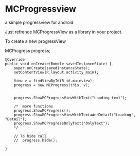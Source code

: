 MCProgressview
==============

a simple progressview for android 


Just refrence MCProgressView as a library in your project. 


To create a new progressView 

  MCProgress progress;
	
    @Override
    public void onCreate(Bundle savedInstanceState) {
        super.onCreate(savedInstanceState);
        setContentView(R.layout.activity_main);
        
        View v = findViewById(R.id.mainview); 
        progress = new MCProgress(this, v);

        
        progress.ShowMCProgressViewWithText("Loading text");
        
        /*  more functions 
        progress.ShowMCProgress();
        progress.ShowMCProgressViewWithTextaAndDetail("Loading", "Detail");
        progress.ShowMCProgressOnlyText("OnlyText");
        */
        
        // To hide call
        //  progress.hide();
        
    }
    
    


